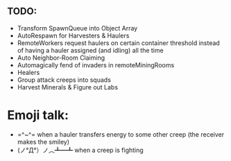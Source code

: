 ## TODO:

* Transform SpawnQueue into Object Array
* AutoRespawn for Harvesters & Haulers
* RemoteWorkers request haulers on certain container threshold instead of having a hauler assigned (and idling) all the time
* Auto Neighbor-Room Claiming
* Automagically fend of invaders in remoteMiningRooms
* Healers
* Group attack creeps into squads
* Harvest Minerals & Figure out Labs



# Emoji talk:

* =^~^= when a hauler transfers energy to some other creep (the receiver makes the smiley)
* (ノ°Д°）ノ︵┻━┻ when a creep is fighting

